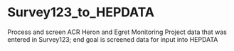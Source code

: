# Survey123_to_HEPDATA
Process and screen ACR Heron and Egret Monitoring Project data that was entered in Survey123; end goal is screened data for input into HEPDATA
